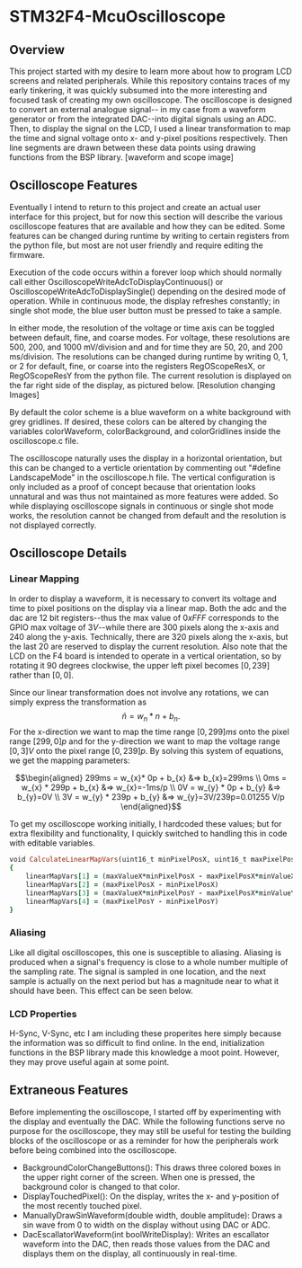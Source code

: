 # STM32F4-McuOscilloscope
## Overview
This project started with my desire to learn more about how to program LCD screens and related peripherals. While this repository contains traces of my early tinkering, it was quickly subsumed into the more interesting and focused task of creating my own oscilloscope. The oscilloscope is designed to convert an external analogue signal-- in my case from a waveform generator or from the integrated DAC--into digital signals using an ADC. Then, to display the signal on the LCD, I used a linear transformation to map the time and signal voltage onto x- and y-pixel positions respectively. Then line segments are drawn between these data points using drawing functions from the BSP library. 
[waveform and scope image]

## Oscilloscope Features
Eventually I intend to return to this project and create an actual user interface for this project, but for now this section will describe the various oscilloscope features that are available and how they can be edited. Some features can be changed during runtime by writing to certain registers from the python file, but most are not user friendly and require editing the firmware. 

Execution of the code occurs within a forever loop which should normally call either OscilloscopeWriteAdcToDisplayContinuous() or OscilloscopeWriteAdcToDisplaySingle() depending on the desired mode of operation. While in continuous mode, the display refreshes constantly; in single shot mode, the blue user button must be pressed to take a sample. 

In either mode, the resolution of the voltage or time axis can be toggled between default, fine, and coarse modes. For voltage, these resolutions are 500, 200, and 1000 mV/division and and for time they are 50, 20, and 200 ms/division. The resolutions can be changed during runtime by writing 0, 1, or 2 for default, fine, or coarse into the registers RegOScopeResX, or RegOScopeResY from the python file. The current resolution is displayed on the far right side of the display, as pictured below.
[Resolution changing Images]

By default the color scheme is a blue waveform on a white background with grey gridlines. If desired, these colors can be altered by changing the variables colorWaveform, colorBackground, and colorGridlines inside the oscilloscope.c file. 

The oscilloscope naturally uses the display in a horizontal orientation, but this can be changed to a verticle orientation by commenting out "#define LandscapeMode" in the oscilloscope.h file. The vertical configuration is only included as a proof of concept because that orientation looks unnatural and was thus not maintained as more features were added. So while displaying oscilloscope signals in continuous or single shot mode works, the resolution cannot be changed from default and the resolution is not displayed correctly.



## Oscilloscope Details
### Linear Mapping

In order to display a waveform, it is necessary to convert its voltage and time to pixel positions on the display via a linear map. Both the adc and the dac are 12 bit registers--thus the max value of $0xFFF$ corresponds to the GPIO max voltage of $3 V$--while there are 300 pixels along the x-axis and 240 along the y-axis. Technically, there are 320 pixels along the x-axis, but the last 20 are reserved to display the current resolution. Also note that the LCD on the F4 board is intended to operate in a vertical orientation, so by rotating it 90 degrees clockwise, the upper left pixel becomes $[0, 239]$ rather than $[0, 0].$ 

Since our linear transformation does not involve any rotations, we can simply express the transformation as $$ñ = w_n * n + b_n.$$ 
For the x-direction we want to map the time range $[0, 299]ms$ onto the pixel range $[299, 0]p$ and for the y-direction we want to map the voltage range $[0, 3]V$ onto the pixel range $[0, 239]p.$ By solving this system of equations, we get the mapping parameters:

$$\begin{aligned} 
299ms = w_{x}* 0p + b_{x}     &⇒ b_{x}=299ms  \\
0ms   = w_{x} * 299p + b_{x}  &⇒ w_{x}=-1ms/p  \\
0V    = w_{y} * 0p + b_{y}    &⇒ b_{y}=0V  \\
3V    = w_{y} * 239p + b_{y}  &⇒ w_{y}=3V/239p=0.01255 V/p
\end{aligned}$$

To get my oscilloscope working initially, I hardcoded these values; but for extra flexibility and functionality, I quickly switched to handling this in code with editable variables.
```Ruby
void CalculateLinearMapVars(uint16_t minPixelPosX, uint16_t maxPixelPosX, double minValueX, double maxValueX, uint16_t minPixelPosY, uint16_t maxPixelPosY, double minValueY, double maxValueY, double linearMapVars[])
{
	linearMapVars[1] = (maxValueX*minPixelPosX - maxPixelPosX*minValueX) / (maxValueX - minValueX);	#w_x
	linearMapVars[2] = (maxPixelPosX - minPixelPosX)                     / (maxValueX - minValueX);	#b_x
	linearMapVars[3] = (maxValueX*minPixelPosY - maxPixelPosX*minValueY) / (maxValueY - minValueY);	#w_y
	linearMapVars[4] = (maxPixelPosY - minPixelPosY)                     / (maxValueY - minValueY);	#b_y
}
```

### Aliasing
Like all digital oscilloscopes, this one is susceptible to aliasing. Aliasing is produced when a signal's frequency is close to a whole number multiple of the sampling rate. The signal is sampled in one location, and the next sample is actually on the next period but has a magnitude near to what it should have been. This effect can be seen below. 

### LCD Properties
H-Sync, V-Sync, etc
I am including these properites here simply because the information was so difficult to find online. In the end, initialization functions in the BSP library made this knowledge a moot point. However, they may prove useful again at some point. 

## Extraneous Features
Before implementing the oscilloscope, I started off by experimenting with the display and eventually the DAC. While the following functions serve no purpose for the oscilloscope, they may still be useful for testing the building blocks of the oscilloscope or as a reminder for how the peripherals work before being combined into the oscilloscope. 

 - BackgroundColorChangeButtons(): This draws three colored boxes in the upper right corner of the screen. When one is pressed, the background color is changed to that color.
 - DisplayTouchedPixel(): On the display, writes the x- and y-position of the most recently touched pixel.
 - ManuallyDrawSinWaveform(double width, double amplitude): Draws a sin wave from 0 to width on the display without using DAC or ADC.
 - DacEscallatorWaveform(int boolWriteDisplay): Writes an escallator waveform into the DAC, then reads those values from the DAC and displays them on the display, all continuously in real-time.
